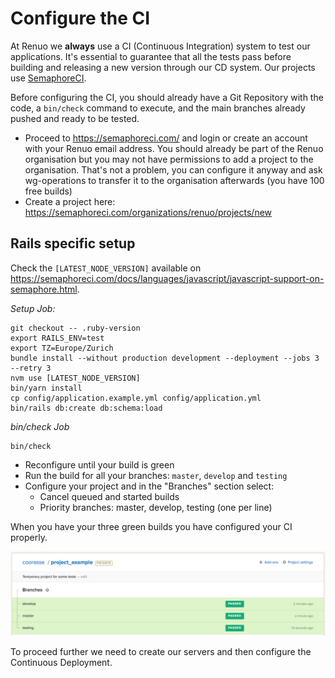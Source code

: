 # Configure the CI

At Renuo we **always** use a CI (Continuous Integration) system to test our applications. It's essential to guarantee
that all the tests pass before building and releasing a new version through our CD system. Our projects use
[SemaphoreCI](<https://semaphoreci.com/>).

Before configuring the CI, you should already have a Git Repository with the code, a `bin/check` command to execute,
and the main branches already pushed and ready to be tested.

* Proceed to <https://semaphoreci.com/> and login or create an account with your Renuo email address.
You should already be part of the Renuo organisation but you may not have permissions to add a project to
the organisation. That's not a problem, you can configure it anyway and ask wg-operations to transfer it to
the organisation afterwards (you have 100 free builds)
* Create a project here: <https://semaphoreci.com/organizations/renuo/projects/new>

## Rails specific setup

Check the `[LATEST_NODE_VERSION]` available on https://semaphoreci.com/docs/languages/javascript/javascript-support-on-semaphore.html.

*Setup Job:*

```
git checkout -- .ruby-version
export RAILS_ENV=test
export TZ=Europe/Zurich
bundle install --without production development --deployment --jobs 3 --retry 3
nvm use [LATEST_NODE_VERSION]
bin/yarn install
cp config/application.example.yml config/application.yml
bin/rails db:create db:schema:load
```

*bin/check Job*

```
bin/check
```

* Reconfigure until your build is green
* Run the build for all your branches: `master`, `develop` and `testing`
* Configure your project and in the "Branches" section select:
  * Cancel queued and started builds
  * Priority branches: master, develop, testing (one per line)

When you have your three green builds you have configured your CI properly.

![semaphoreci_2](../images/semaphoreci_2.png)

To proceed further we need to create our servers and then configure the Continuous Deployment.
